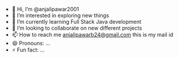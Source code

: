 - 👋 Hi, I’m @anjalipawar2001
- 👀 I’m interested in exploring new things
- 🌱 I’m currently learning Full Stack Java development
- 💞️ I’m looking to collaborate on new different projects
- 📫 How to reach me anjalipawarb24@gmail.com this is my mail id
- 😄 Pronouns: ... 
- ⚡ Fun fact: ...

<!---
anjalipawar2001/anjalipawar2001 is a ✨ special ✨ repository because its `README.md` (this file) appears on your GitHub profile.
You can click the Preview link to take a look at your changes.
--->

